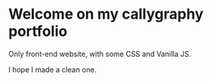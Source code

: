 # Welcome on my callygraphy portfolio

Only front-end website, with some CSS and Vanilla JS.

I hope I made a clean one.